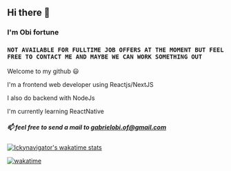 ## Hi there 👋

### I'm Obi fortune

### `NOT AVAILABLE FOR FULLTIME JOB OFFERS AT THE MOMENT BUT FEEL FREE TO CONTACT ME AND MAYBE WE CAN WORK SOMETHING OUT`

Welcome to my github 😃

I'm a frontend web developer using Reactjs/NextJS

I also do backend with NodeJs

I'm currently learning ReactNative

##### 📫 feel free to send a mail to [gabrielobi.of@gmail.com](mailto:gabrielobi.of@gmail.com)

<!--
[![Ickynavigator's GitHub stats](https://github-readme-stats.vercel.app/api?username=ickynavigator&count_private=true&show_icons=true&theme=cobalt)](https://github.com/anuraghazra/github-readme-stats)
-->

<!--
[![Top Langs](https://github-readme-stats.vercel.app/api/top-langs/?username=ickynavigator&hide=html&langs_count=6&show_icons=true&theme=cobalt)](https://github.com/anuraghazra/github-readme-stats)
-->

[![Ickynavigator's wakatime stats](https://github-readme-stats.vercel.app/api/wakatime?username=ickynavigator&langs_count=5&show_icons=true&theme=cobalt)](https://github.com/anuraghazra/github-readme-stats)

[![wakatime](https://wakatime.com/badge/user/9ab30b92-1dfd-42fa-b954-60c7e3b0360b.svg)](https://wakatime.com/@9ab30b92-1dfd-42fa-b954-60c7e3b0360b)

<!--
**ickynavigator/ickynavigator** is a ✨ _special_ ✨ repository because its `README.md` (this file) appears on your GitHub profile.

Here are some ideas to get you started:

- 🔭 I’m currently working on ...
- 🌱 I’m currently learning ...
- 👯 I’m looking to collaborate on ...
- 🤔 I’m looking for help with ...
- 💬 Ask me about ...
- 📫 How to reach me: ...
- 😄 Pronouns: ...
- ⚡ Fun fact: ...
-->
